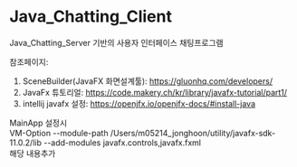 # Java_Chatting_Client
Java_Chatting_Server 기반의 사용자 인터페이스 채팅프로그램


참조페이지: 
1) SceneBuilder(JavaFX 화면설계툴): https://gluonhq.com/developers/
2) JavaFx 튜토리얼: https://code.makery.ch/kr/library/javafx-tutorial/part1/
3) intellij javafx 설정: https://openjfx.io/openjfx-docs/#install-java

MainApp 설정시<br>
VM-Option --module-path /Users/m05214_jonghoon/utility/javafx-sdk-11.0.2/lib --add-modules javafx.controls,javafx.fxml<br>  해당 내용추가